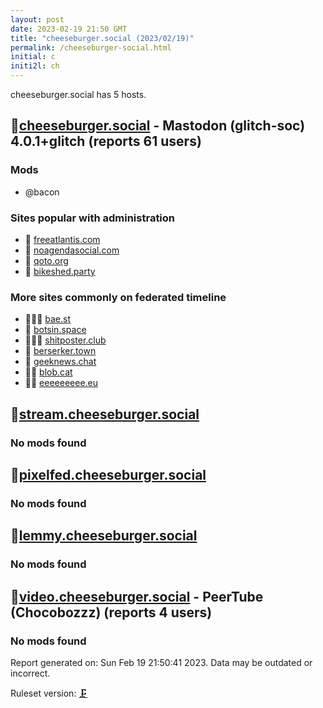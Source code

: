 ```yaml
---
layout: post
date: 2023-02-19 21:50 GMT
title: "cheeseburger.social (2023/02/19)"
permalink: /cheeseburger-social.html
initial: c
initi2l: ch
---
```


cheeseburger.social has 5 hosts.

## 💉[cheeseburger.social](https://cheeseburger.social) - Mastodon (glitch-soc) 4.0.1+glitch (reports 61 users)

### Mods
 * @bacon

### Sites popular with administration

* 💉 [freeatlantis.com](/freeatlantis-com.html)
* 💉 [noagendasocial.com](/noagendasocial-com.html)
* 🦝 [qoto.org](/qoto-org.html)
* 🦝 [bikeshed.party](/bikeshed-party.html)

### More sites commonly on federated timeline

* 🦝🧸💉 [bae.st](/bae-st.html)
* 🐘 [botsin.space](/botsin-space.html)
* 🦝🧸💉 [shitposter.club](/shitposter-club.html)
* 🦝 [berserker.town](/berserker-town.html)
* 💉 [geeknews.chat](/geeknews-chat.html)
* 🦝🧸 [blob.cat](/blob-cat.html)
* 🦝🧸 [eeeeeeeee.eu](/eeeeeeeee-eu.html)

## 💉[stream.cheeseburger.social](https://stream.cheeseburger.social)

### No mods found

## 💉[pixelfed.cheeseburger.social](https://pixelfed.cheeseburger.social)

### No mods found

## 💉[lemmy.cheeseburger.social](https://lemmy.cheeseburger.social)

### No mods found

## 💉[video.cheeseburger.social](https://video.cheeseburger.social) - PeerTube (Chocobozzz) (reports 4 users)

### No mods found

Report generated on: Sun Feb 19 21:50:41 2023. Data may be outdated or incorrect.

Ruleset version: [🗜](/version-clamp)
